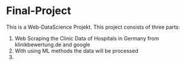# Final-Project
This is a Web-DataScience Projekt.
This project consists of three parts:
  1. Web Scraping the Clinic Data of Hospitals in Germany from klinikbewertung.de and google
  2. With using ML methods the data will be processed
  3. 
